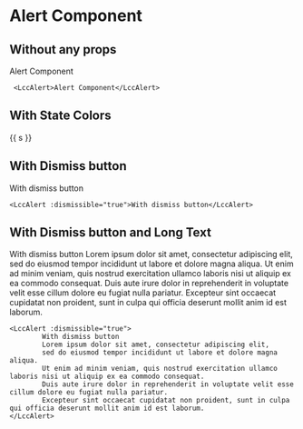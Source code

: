 <script setup lang="ts">
import {LccAlert, LccTabs, LccTab} from 'lcc-vue';
import {states} from "lcc-vue/globals"
</script>

# Alert Component

## Without any props

<LccTabs :type="'lifted'">
  <LccTab name="Preview" class="flex gap-4 place-content-center">
   <LccAlert>Alert Component</LccAlert>
  </LccTab>
  <LccTab name="Code">

```vue-vue
 <LccAlert>Alert Component</LccAlert>
```

  </LccTab>
</LccTabs>

## With State Colors

<LccTabs :type="'lifted'">
  <LccTab name="Preview" class="grid gap-2 ">
   <LccAlert v-for="s in states" :type="s" :key="s">{{ s }}</LccAlert>
  </LccTab>
  <LccTab name="Code">

<template v-for="s in states" :type="s" :key="s" >

```vue-vue
<LccAlert :type="{{s}}">{{s}}</LccAlert>
```

</template>
  </LccTab>
</LccTabs>

## With Dismiss button

<LccTabs :type="'lifted'">
  <LccTab name="Preview" class="grid gap-2 ">
   <LccAlert :dismissible="true">With dismiss button</LccAlert>
  </LccTab>
  <LccTab name="Code">



```vue-vue
<LccAlert :dismissible="true">With dismiss button</LccAlert>
```

</LccTab>
</LccTabs>

## With Dismiss button and Long Text

<LccTabs :type="'lifted'">
  <LccTab name="Preview" class="grid gap-2 ">
   <LccAlert :dismissible="true"> 
        With dismiss button
        Lorem ipsum dolor sit amet, consectetur adipiscing elit, 
        sed do eiusmod tempor incididunt ut labore et dolore magna aliqua. 
        Ut enim ad minim veniam, quis nostrud exercitation ullamco laboris nisi ut aliquip ex ea commodo consequat.
         Duis aute irure dolor in reprehenderit in voluptate velit esse cillum dolore eu fugiat nulla pariatur.
         Excepteur sint occaecat cupidatat non proident, sunt in culpa qui officia deserunt mollit anim id est laborum.
    </LccAlert>    
  </LccTab>
  <LccTab name="Code">



```vue-vue
<LccAlert :dismissible="true">
        With dismiss button
        Lorem ipsum dolor sit amet, consectetur adipiscing elit, 
        sed do eiusmod tempor incididunt ut labore et dolore magna aliqua. 
        Ut enim ad minim veniam, quis nostrud exercitation ullamco laboris nisi ut aliquip ex ea commodo consequat.
        Duis aute irure dolor in reprehenderit in voluptate velit esse cillum dolore eu fugiat nulla pariatur.
        Excepteur sint occaecat cupidatat non proident, sunt in culpa qui officia deserunt mollit anim id est laborum.
</LccAlert>
```

</LccTab>
</LccTabs>